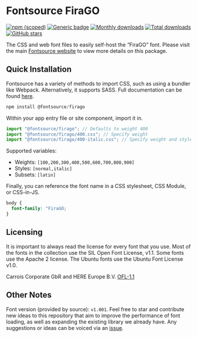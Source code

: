 # Fontsource FiraGO

[![npm (scoped)](https://img.shields.io/npm/v/@fontsource/firago?color=brightgreen)](https://www.npmjs.com/package/@fontsource/firago) [![Generic badge](https://img.shields.io/badge/fontsource-passing-brightgreen)](https://github.com/fontsource/fontsource) [![Monthly downloads](https://badgen.net/npm/dm/@fontsource/firago)](https://github.com/fontsource/fontsource) [![Total downloads](https://badgen.net/npm/dt/@fontsource/firago)](https://github.com/fontsource/fontsource) [![GitHub stars](https://img.shields.io/github/stars/fontsource/fontsource.svg?style=social&label=Star)](https://github.com/fontsource/fontsource/stargazers)

The CSS and web font files to easily self-host the “FiraGO” font. Please visit the main [Fontsource website](https://fontsource.org/fonts/firago) to view more details on this package.

## Quick Installation

Fontsource has a variety of methods to import CSS, such as using a bundler like Webpack. Alternatively, it supports SASS. Full documentation can be found [here](https://beta.fontsource.org/docs/getting-started/introduction).

```javascript
npm install @fontsource/firago
```

Within your app entry file or site component, import it in.

```javascript
import "@fontsource/firago"; // Defaults to weight 400
import "@fontsource/firago/400.css"; // Specify weight
import "@fontsource/firago/400-italic.css"; // Specify weight and style

```

Supported variables:
- Weights: `[100,200,300,400,500,600,700,800,900]`
- Styles: `[normal,italic]`
- Subsets: `[latin]`

Finally, you can reference the font name in a CSS stylesheet, CSS Module, or CSS-in-JS.

```css
body {
  font-family: "FiraGO;
}
```

## Licensing
It is important to always read the license for every font that you use.
Most of the fonts in the collection use the SIL Open Font License, v1.1. Some fonts use the Apache 2 license. The Ubuntu fonts use the Ubuntu Font License v1.0.

Carrois Corporate GbR and HERE Europe B.V.
[OFL-1.1](https://github.com/bBoxType/FiraGO/blob/master/OFL.txt)

## Other Notes
Font version (provided by source): `v1.001`.
Feel free to star and contribute new ideas to this repository that aim to improve the performance of font loading, as well as expanding the existing library we already have. Any suggestions or ideas can be voiced via an [issue](https://github.com/fontsource/fontsource/issues).